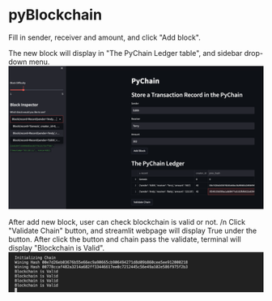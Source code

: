 # pyBlockchain

Fill in sender, receiver and amount, and click "Add block".

The new block will display in "The PyChain Ledger table", and sidebar drop-down menu.
![alt text](https://github.com/wf880180/pyBlockchain/blob/main/image/streamlit.png)

After add new block, user can check blockchain is valid or not. /n
Click "Validate Chain" button, and streamlit webpage will display True under the button.
After click the button and chain pass the validate, terminal will display "Blockchain is Valid".
![alt text](https://github.com/wf880180/pyBlockchain/blob/main/image/valid.png)
